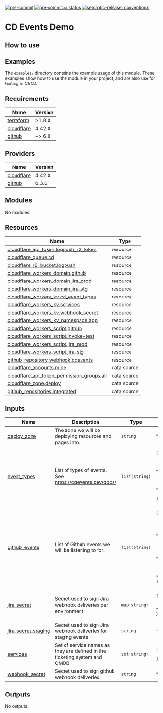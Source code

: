 [![pre-commit](https://img.shields.io/badge/pre--commit-enabled-brightgreen?logo=pre-commit&logoColor=white)](https://github.com/pre-commit/pre-commit) [![pre-commit.ci status](https://results.pre-commit.ci/badge/github/brucellino/cdevents-demo/main.svg)](https://results.pre-commit.ci/latest/github/brucellino/cdevents-demo/main) [![semantic-release: conventional](https://img.shields.io/badge/semantic--release-conventional-e10079?logo=semantic-release)](https://github.com/semantic-release/semantic-release)

# CD Events Demo

## How to use

<!-- todo -->

## Examples

The `examples/` directory contains the example usage of this module.
These examples show how to use the module in your project, and are also use for testing in CI/CD.


<!-- BEGIN_TF_DOCS -->
## Requirements

| Name | Version |
|------|---------|
| <a name="requirement_terraform"></a> [terraform](#requirement\_terraform) | >1.8.0 |
| <a name="requirement_cloudflare"></a> [cloudflare](#requirement\_cloudflare) | 4.42.0 |
| <a name="requirement_github"></a> [github](#requirement\_github) | ~> 6.0 |

## Providers

| Name | Version |
|------|---------|
| <a name="provider_cloudflare"></a> [cloudflare](#provider\_cloudflare) | 4.42.0 |
| <a name="provider_github"></a> [github](#provider\_github) | 6.3.0 |

## Modules

No modules.

## Resources

| Name | Type |
|------|------|
| [cloudflare_api_token.logpush_r2_token](https://registry.terraform.io/providers/cloudflare/cloudflare/4.42.0/docs/resources/api_token) | resource |
| [cloudflare_queue.cd](https://registry.terraform.io/providers/cloudflare/cloudflare/4.42.0/docs/resources/queue) | resource |
| [cloudflare_r2_bucket.logpush](https://registry.terraform.io/providers/cloudflare/cloudflare/4.42.0/docs/resources/r2_bucket) | resource |
| [cloudflare_workers_domain.github](https://registry.terraform.io/providers/cloudflare/cloudflare/4.42.0/docs/resources/workers_domain) | resource |
| [cloudflare_workers_domain.jira_prod](https://registry.terraform.io/providers/cloudflare/cloudflare/4.42.0/docs/resources/workers_domain) | resource |
| [cloudflare_workers_domain.jira_stg](https://registry.terraform.io/providers/cloudflare/cloudflare/4.42.0/docs/resources/workers_domain) | resource |
| [cloudflare_workers_kv.cd_event_types](https://registry.terraform.io/providers/cloudflare/cloudflare/4.42.0/docs/resources/workers_kv) | resource |
| [cloudflare_workers_kv.services](https://registry.terraform.io/providers/cloudflare/cloudflare/4.42.0/docs/resources/workers_kv) | resource |
| [cloudflare_workers_kv.webhook_secret](https://registry.terraform.io/providers/cloudflare/cloudflare/4.42.0/docs/resources/workers_kv) | resource |
| [cloudflare_workers_kv_namespace.app](https://registry.terraform.io/providers/cloudflare/cloudflare/4.42.0/docs/resources/workers_kv_namespace) | resource |
| [cloudflare_workers_script.github](https://registry.terraform.io/providers/cloudflare/cloudflare/4.42.0/docs/resources/workers_script) | resource |
| [cloudflare_workers_script.invoke-test](https://registry.terraform.io/providers/cloudflare/cloudflare/4.42.0/docs/resources/workers_script) | resource |
| [cloudflare_workers_script.jira_prod](https://registry.terraform.io/providers/cloudflare/cloudflare/4.42.0/docs/resources/workers_script) | resource |
| [cloudflare_workers_script.jira_stg](https://registry.terraform.io/providers/cloudflare/cloudflare/4.42.0/docs/resources/workers_script) | resource |
| [github_repository_webhook.cdevents](https://registry.terraform.io/providers/integrations/github/latest/docs/resources/repository_webhook) | resource |
| [cloudflare_accounts.mine](https://registry.terraform.io/providers/cloudflare/cloudflare/4.42.0/docs/data-sources/accounts) | data source |
| [cloudflare_api_token_permission_groups.all](https://registry.terraform.io/providers/cloudflare/cloudflare/4.42.0/docs/data-sources/api_token_permission_groups) | data source |
| [cloudflare_zone.deploy](https://registry.terraform.io/providers/cloudflare/cloudflare/4.42.0/docs/data-sources/zone) | data source |
| [github_repositories.integrated](https://registry.terraform.io/providers/integrations/github/latest/docs/data-sources/repositories) | data source |

## Inputs

| Name | Description | Type | Default | Required |
|------|-------------|------|---------|:--------:|
| <a name="input_deploy_zone"></a> [deploy\_zone](#input\_deploy\_zone) | The zone we will be deploying resources and pages into. | `string` | `"brucellino.dev"` | no |
| <a name="input_event_types"></a> [event\_types](#input\_event\_types) | List of types of events. See https://cdevents.dev/docs/ | `list(string)` | <pre>[<br>  "cdevents-core",<br>  "cdevents-scm",<br>  "cdevents-ci",<br>  "cdevents-test",<br>  "cdevents-cd",<br>  "cdevents-ops",<br>  "cdevents-ticket"<br>]</pre> | no |
| <a name="input_github_events"></a> [github\_events](#input\_github\_events) | List of Github events we will be listening to for. | `list(string)` | <pre>[<br>  "check_run",<br>  "issue_comment",<br>  "issues",<br>  "label",<br>  "pull_request",<br>  "pull_request_review",<br>  "push",<br>  "registry_package",<br>  "release",<br>  "workflow_job",<br>  "workflow_run"<br>]</pre> | no |
| <a name="input_jira_secret"></a> [jira\_secret](#input\_jira\_secret) | Secret used to sign Jira webhook deliveries per environment | `map(string)` | <pre>{<br>  "production": "secret",<br>  "staging": "secret"<br>}</pre> | no |
| <a name="input_jira_secret_staging"></a> [jira\_secret\_staging](#input\_jira\_secret\_staging) | Secret used to sign Jira webhook deliveries for staging events | `string` | `"secret"` | no |
| <a name="input_services"></a> [services](#input\_services) | Set of service names as they are defined in the ticketing system and CMDB | `set(string)` | <pre>[<br>  "Lot 0 - test service"<br>]</pre> | no |
| <a name="input_webhook_secret"></a> [webhook\_secret](#input\_webhook\_secret) | Secret used to sign github webhook deliveries | `string` | `"secret"` | no |

## Outputs

No outputs.
<!-- END_TF_DOCS -->
